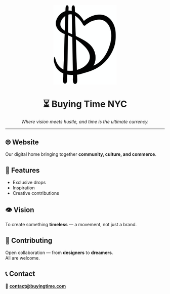 <!-- Centered Logo -->
<p align="center">
  <img src="BUYINGTIME.logo.jpg" alt="Buying Time NYC Logo" width="200"/>
</p>

<h1 align="center">⏳ Buying Time NYC</h1>
<p align="center"><i>Where vision meets hustle, and time is the ultimate currency.</i></p>

---

## 🌐 Website  
Our digital home bringing together **community, culture, and commerce**.  

## 🚀 Features  
- Exclusive drops  
- Inspiration  
- Creative contributions  

## 👁️ Vision  
To create something **timeless** — a movement, not just a brand.  

## 🤝 Contributing  
Open collaboration — from **designers** to **dreamers**.  
All are welcome.  

## 📞 Contact  
📧 **contact@buyingtime.com**

